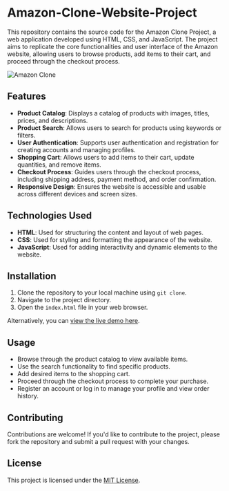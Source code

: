 # Amazon-Clone-Website-Project

This repository contains the source code for the Amazon Clone Project, a web application developed using HTML, CSS, and JavaScript. The project aims to replicate the core functionalities and user interface of the Amazon website, allowing users to browse products, add items to their cart, and proceed through the checkout process.

![Amazon Clone](insert_image_link_here)

## Features

- **Product Catalog**: Displays a catalog of products with images, titles, prices, and descriptions.
- **Product Search**: Allows users to search for products using keywords or filters.
- **User Authentication**: Supports user authentication and registration for creating accounts and managing profiles.
- **Shopping Cart**: Allows users to add items to their cart, update quantities, and remove items.
- **Checkout Process**: Guides users through the checkout process, including shipping address, payment method, and order confirmation.
- **Responsive Design**: Ensures the website is accessible and usable across different devices and screen sizes.

## Technologies Used

- **HTML**: Used for structuring the content and layout of web pages.
- **CSS**: Used for styling and formatting the appearance of the website.
- **JavaScript**: Used for adding interactivity and dynamic elements to the website.

## Installation

1. Clone the repository to your local machine using `git clone`.
2. Navigate to the project directory.
3. Open the `index.html` file in your web browser.

Alternatively, you can [view the live demo here](#).

## Usage

- Browse through the product catalog to view available items.
- Use the search functionality to find specific products.
- Add desired items to the shopping cart.
- Proceed through the checkout process to complete your purchase.
- Register an account or log in to manage your profile and view order history.

## Contributing

Contributions are welcome! If you'd like to contribute to the project, please fork the repository and submit a pull request with your changes.

## License

This project is licensed under the [MIT License](LICENSE).
